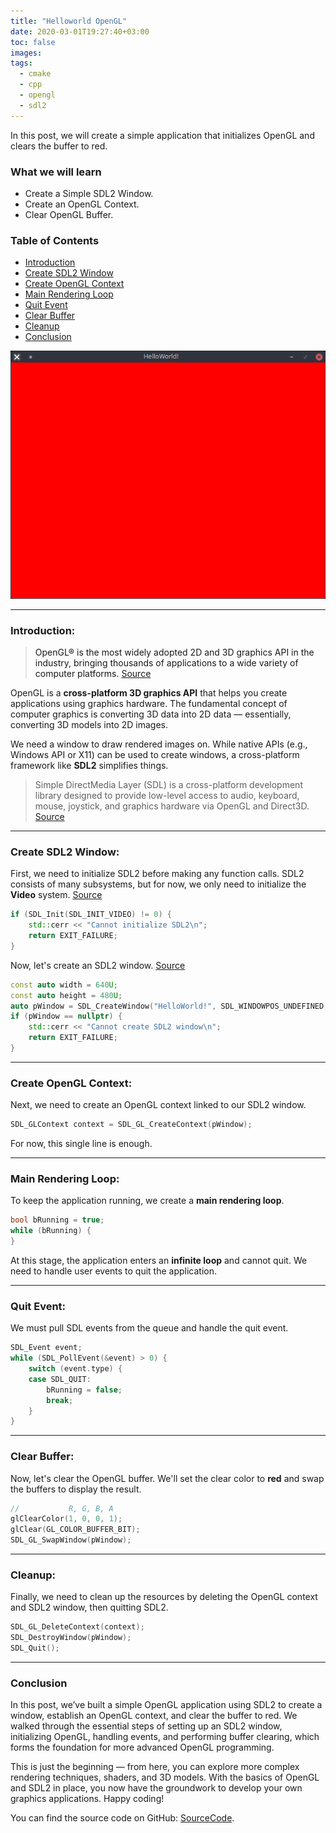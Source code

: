 ```yaml
---
title: "Helloworld OpenGL"
date: 2020-03-01T19:27:40+03:00
toc: false
images:
tags:
  - cmake
  - cpp
  - opengl
  - sdl2
---
```


In this post, we will create a simple application that initializes OpenGL and clears the buffer to red.

### What we will learn

- Create a Simple SDL2 Window.
- Create an OpenGL Context.
- Clear OpenGL Buffer.

### Table of Contents

- [Introduction](#introduction)
- [Create SDL2 Window](#window)
- [Create OpenGL Context](#context)
- [Main Rendering Loop](#rendering_loop)
- [Quit Event](#event)
- [Clear Buffer](#clear)
- [Cleanup](#cleanup)
- [Conclusion](#conclusion)

![Final Result][FinalResult]

---

### Introduction: <a name="introduction"/>

> OpenGL® is the most widely adopted 2D and 3D graphics API in the industry, bringing thousands of applications to a wide variety of computer platforms. [Source][khronos]

OpenGL is a **cross-platform 3D graphics API** that helps you create applications using graphics hardware. The fundamental concept of computer graphics is converting 3D data into 2D data — essentially, converting 3D models into 2D images.

We need a window to draw rendered images on. While native APIs (e.g., Windows API or X11) can be used to create windows, a cross-platform framework like **SDL2** simplifies things.

> Simple DirectMedia Layer (SDL) is a cross-platform development library designed to provide low-level access to audio, keyboard, mouse, joystick, and graphics hardware via OpenGL and Direct3D. [Source][SDL2]

---

### Create SDL2 Window: <a name="window"/>

First, we need to initialize SDL2 before making any function calls. SDL2 consists of many subsystems, but for now, we only need to initialize the **Video** system. [Source][SDL_Systems]

```cpp
if (SDL_Init(SDL_INIT_VIDEO) != 0) {
    std::cerr << "Cannot initialize SDL2\n";
    return EXIT_FAILURE;
}
```

Now, let's create an SDL2 window. [Source][SDL_Window]

```cpp
const auto width = 640U;
const auto height = 480U;
auto pWindow = SDL_CreateWindow("HelloWorld!", SDL_WINDOWPOS_UNDEFINED, SDL_WINDOWPOS_UNDEFINED, width, height, SDL_WINDOW_OPENGL);
if (pWindow == nullptr) {
    std::cerr << "Cannot create SDL2 window\n";
    return EXIT_FAILURE;
}
```

---

### Create OpenGL Context: <a name="context"/>

Next, we need to create an OpenGL context linked to our SDL2 window.

```cpp
SDL_GLContext context = SDL_GL_CreateContext(pWindow);
```

For now, this single line is enough.

---

### Main Rendering Loop: <a name="rendering_loop"/>

To keep the application running, we create a **main rendering loop**.

```cpp
bool bRunning = true;
while (bRunning) {
}
```

At this stage, the application enters an **infinite loop** and cannot quit. We need to handle user events to quit the application.

---

### Quit Event: <a name="event"/>

We must pull SDL events from the queue and handle the quit event.

```cpp
SDL_Event event;
while (SDL_PollEvent(&event) > 0) {
    switch (event.type) {
    case SDL_QUIT:
        bRunning = false;
        break;
    }
}
```

---

### Clear Buffer: <a name="clear"/>

Now, let's clear the OpenGL buffer. We'll set the clear color to **red** and swap the buffers to display the result.

```cpp
//           R, G, B, A
glClearColor(1, 0, 0, 1);  
glClear(GL_COLOR_BUFFER_BIT);
SDL_GL_SwapWindow(pWindow);
```

---

### Cleanup: <a name="cleanup"/>

Finally, we need to clean up the resources by deleting the OpenGL context and SDL2 window, then quitting SDL2.

```cpp
SDL_GL_DeleteContext(context);
SDL_DestroyWindow(pWindow);
SDL_Quit();
```

---

### Conclusion <a name="conclusion"/>

In this post, we’ve built a simple OpenGL application using SDL2 to create a window, establish an OpenGL context, and clear the buffer to red. We walked through the essential steps of setting up an SDL2 window, initializing OpenGL, handling events, and performing buffer clearing, which forms the foundation for more advanced OpenGL programming.

This is just the beginning — from here, you can explore more complex rendering techniques, shaders, and 3D models. With the basics of OpenGL and SDL2 in place, you now have the groundwork to develop your own graphics applications. Happy coding!

You can find the source code on GitHub: [SourceCode][SourceCode].

[FinalResult]: /images/clear-opengl-buffer/clear-opengl-buffer.png  
[khronos]: https://www.khronos.org/opengl/  
[SDL2]: https://wiki.libsdl.org/Introduction  
[SDL_Systems]: https://wiki.libsdl.org/SDL_Init  
[SDL_Window]: https://wiki.libsdl.org/SDL_CreateWindow  
[SourceCode]: https://github.com/wow2006/GraphicsDemos/blob/master/opengl/fixedPipelineOpenGLSDL.cpp